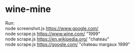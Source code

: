# wine-mine

Run:
\
node screenshot.js https://www.google.com/
\
node scrape.js https://www.wine.com/ "1999"\
node scrape.js https://en.wikipedia.org/ "chateau"\
node scrape.js https://google.com/ "chateau margaux 1999"
